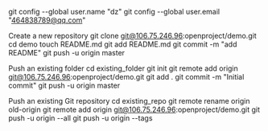 git config --global user.name "dz"
git config --global user.email "464838789@qq.com"

Create a new repository
git clone git@106.75.246.96:openproject/demo.git
cd demo
touch README.md
git add README.md
git commit -m "add README"
git push -u origin master

Push an existing folder
cd existing_folder
git init
git remote add origin git@106.75.246.96:openproject/demo.git
git add .
git commit -m "Initial commit"
git push -u origin master

Push an existing Git repository
cd existing_repo
git remote rename origin old-origin
git remote add origin git@106.75.246.96:openproject/demo.git
git push -u origin --all
git push -u origin --tags